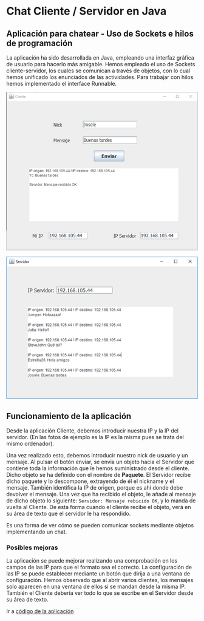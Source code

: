 # Chat Cliente / Servidor en Java
## Aplicación para chatear - Uso de Sockets e hilos de programación

La aplicación ha sido desarrollada en Java, empleando una interfaz gráfica de usuario para hacerlo más amigable. Hemos empleado el uso de Sockets cliente-servidor, los cuales se comunican a través de objetos, con lo cual hemos unificado los enunciados de las actividades. Para trabajar con hilos hemos implementado el interface Runnable.

<p align="center">
  <img src="https://github.com/sergiosabater/PSP/blob/master/Recursos/Imagenes/Chat_Cliente.PNG" width="600"/>
</p>

<p align="center">
  <img src="https://github.com/sergiosabater/PSP/blob/master/Recursos/Imagenes/Chat_Servidor.PNG" width="600"/>
</p>


## Funcionamiento de la aplicación
Desde la aplicación Cliente, debemos introducir nuestra IP y la IP del servidor. (En las fotos de ejemplo es la IP es la misma pues se trata del mismo ordenador).

Una vez realizado esto, debemos introducir nuestro nick de usuario y un mensaje. Al pulsar el botón enviar, se envia un objeto hacia el Servidor que contiene toda la información que le hemos suministrado desde el cliente. Dicho objeto se ha definido con el nombre de **Paquete**. El Servidor recibe dicho paquete y lo descompone, extrayendo de él el nickname y el mensaje. También identifica la IP de origen, porque es ahí donde debe devolver el mensaje. Una vez que ha recibido el objeto, le añade al mensaje de dicho objeto lo siguiente: `Servidor: Mensaje rebicido OK`, y lo manda de vuelta al Cliente. De esta forma cuando el cliente recibe el objeto, verá en su área de texto que el servidor le ha respondido.

Es una forma de ver cómo se pueden comunicar sockets mediante objetos implementando un chat.

### Posibles mejoras

La aplicación se puede mejorar realizando una comprobación en los campos de las IP para que el formato sea el correcto. La configuración de las IP se puede establecer mediante un botón que dirija a una ventana de configuración.
Hemos observado que al abrir varios clientes, los mensajes solo aparecen en una ventana de ellos si se mandan desde la misma IP. También el Cliente debería ver todo lo que se escribe en el Servidor desde su área de texto.







Ir a [código de la aplicación](https://github.com/sergiosabater/PSP/tree/master/Actividades%20Java/Chat)
